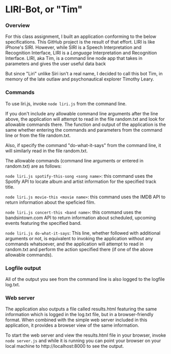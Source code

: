# LIRI-Bot, or "Tim"

### Overview

For this class assignment, I built an application conforming to the below specifications. This GitHub project is the result of that effort. LIRI is like iPhone's SIRI. However, while SIRI is a Speech Interpretation and Recognition Interface, LIRI is a _Language_ Interpretation and Recognition Interface. LIRI, aka Tim, is a command line node app that takes in parameters and gives the user useful data back

But since "Liri" unlike Siri isn't a real name, I decided to call this bot Tim, in memory of the late outlaw and psychonautical explorer Timothy Leary.

### Commands

To use liri.js, invoke `node liri.js` from the command line.

If you don't include any allowable command line arguments after the line above, the application will attempt to read in the file random.txt and look for allowable commands there. The function and output of the application is the same whether entering the commands and parameters from the command line or from the file random.txt.

Also, if specify the command "do-what-it-says"  from the command line, it will similarly read in the file random.txt.

The allowable commands (command line arguments or entered in random.txt) are as follows:

`node liri.js spotify-this-song <song name>`: this command uses the Spotify API to locate album and artist information for the specified track title.

`node liri.js movie-this <movie name>`: this command uses the IMDB API to return information about the speficied film.

`node liri.js concert-this <band name>`: this command uses the bandsintown.com API to return information about scheduled, upcoming events featuring the specified band.

`node liri.js do-what-it-says`: This line, whether followed with additional arguments or not, is equivalent to invoking the application without any commands whatsoever, and the application will attempt to read in random.txt and perform the action specified there (if one of the above allowable commands).

### Logfile output

All of the output you see from the command line is also logged to the logfile log.txt.

### Web server

The application also outputs a file called results.html featuring the same information which is logged in the log.txt file, but in a browser-friendly format. When combined with the simple web server included in this application, it provides a browser view of the same information.

To start the web server and view the results.html file in your browser, invoke `node server.js` and while it is running you can point your browser on your local machine to http://localhost:8000 to see the output.
